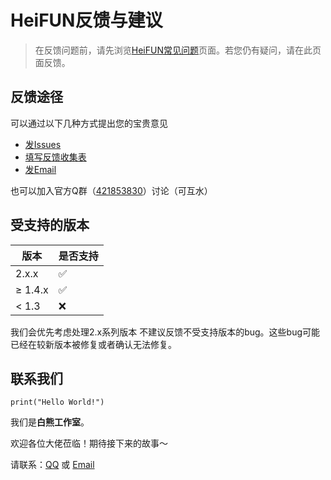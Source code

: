 # HeiFUN反馈与建议

>在反馈问题前，请先浏览[HeiFUN常见问题](HeiFUN常见问题.md)页面。若您仍有疑问，请在此页面反馈。

## 反馈途径

可以通过以下几种方式提出您的宝贵意见
- [发Issues](https://github.com/Hakuin123/HeiFUN/issues/new)
- [填写反馈收集表](https://docs.qq.com/form/page/DQ2NXSldJcWNkVFF5)
- [发Email](mailto:HK256@qq.com)

也可以加入官方Q群（[421853830](https://jq.qq.com/?_wv=1027&k=ayoFBVSC)）讨论（可互水）

## 受支持的版本

|   版本  |   是否支持    |
| ------ | ---------- |
|   2.x.x  | ✅ |
| ≥ 1.4.x | ✅ |
|  < 1.3  | ❌ |

我们会优先考虑处理2.x系列版本
不建议反馈不受支持版本的bug。这些bug可能已经在较新版本被修复或者确认无法修复。

## 联系我们
```
print("Hello World!")
```
我们是**白熊工作室**。

欢迎各位大佬莅临！期待接下来的故事～

请联系：[QQ](https://qm.qq.com/cgi-bin/qm/qr?k=iE7z_j06ND76LrxjLnNYuat2bJRfjk0p&noverify=0) 或 [Email](mailto:HK256@qq.com)

